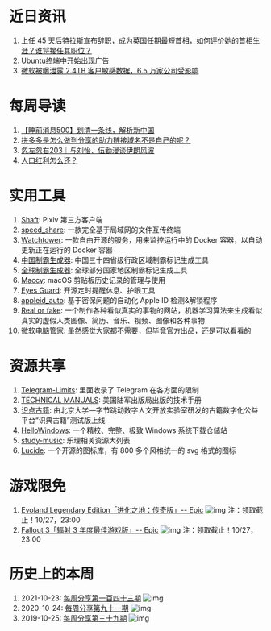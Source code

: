 # 近日资讯

1. [上任 45 天后特拉斯宣布辞职，成为英国任期最短首相，如何评价她的首相生涯？谁将接任其职位？](https://www.zhihu.com/question/561204747)
2. [Ubuntu终端中开始出现广告](https://www.reddit.com/r/Ubuntu/comments/xzzxax/how_to_get_rid_of_ubuntu_pro_advertisement_when/)
3. [微软被曝泄露 2.4TB 客户敏感数据，6.5 万家公司受影响](https://www.ithome.com/0/647/922.htm)

# 每周导读

1. [【睡前消息500】划清一条线，解析新中国](https://www.bilibili.com/video/BV1PR4y1Q7Tu)
2. [拼多多是怎么做到分享的助力链接域名不是自己的呢？](https://www.v2ex.com/t/887582)
3. [忽左忽右203｜与刘怡、伍勤漫谈伊朗风波](https://mp.weixin.qq.com/s/2kwxZpgpEkyfUZukYEVKqQ)
4. [人口红利怎么还？](https://mp.weixin.qq.com/s/FCyVFzGaMVwe6bxpe9zMCg)

# 实用工具

1. [Shaft](https://github.com/CeuiLiSA/Pixiv-Shaft): Pixiv 第三方客户端
2. [speed_share](https://github.com/nightmare-space/speed_share): 一款完全基于局域网的文件互传终端
3. [Watchtower](https://containrrr.dev/watchtower/): 一款自由开源的服务，用来监控运行中的 Docker 容器，以自动更新正在运行的 Docker 容器
4. [中国制霸生成器](https://github.com/itorr/china-ex): 中国三十四省级行政区域制霸标记生成工具
5. [全球制霸生成器](https://github.com/itorr/world-ex): 全球部分国家地区制霸标记生成工具
6. [Maccy](https://github.com/p0deje/Maccy): macOS 剪贴板历史记录的管理与使用
7. [Eyes Guard](https://github.com/avestura/EyesGuard): 开源定时提醒休息、护眼工具
8. [appleid_auto](https://github.com/pplulee/appleid_auto): 基于密保问题的自动化 Apple ID 检测&解锁程序
9. [Real or fake](https://thisxdoesnotexist.com/): 一个制作各种看似真实的事物的网站，机器学习算法来生成看似真实的虚假人类图像、简历、音乐、视频、图像和各种事物
10. [微软电脑管家](https://pcmanager.microsoft.com/): 虽然感觉大家都不需要，但毕竟官方出品，还是可以看看的

# 资源共享

1. [Telegram-Limits](https://github.com/tginfo/Telegram-Limits/): 里面收录了 Telegram 在各方面的限制
2. [TECHNICAL MANUALS](https://armypubs.army.mil/ProductMaps/PubForm/TM_Admin.aspx): 美国陆军出版局出版的技术手册
3. [识点古籍](https://shidianguji.com): 由北京大学—字节跳动数字人文开放实验室研发的古籍数字化公益平台“识典古籍”测试版上线
4. [HelloWindows](http://hellowindows.cn/): 一个精校、完整、极致 Windows 系统下载仓储站
5. [study-music](https://github.com/vpavlenko/study-music): 乐理相关资源大列表
6. [Lucide](https://lucide.dev/): 一个开源的图标库，有 800 多个风格统一的 svg 格式的图标

# 游戏限免

1. [Evoland Legendary Edition「进化之地：传奇版」-- Epic](https://store.epicgames.com/p/evoland-legendary-edition-5753ec)
![img](http://mmbiz.qpic.cn/sz_mmbiz_png/pDARXZuibAKTy4qrJ7zCOO4lrY044kDVQxZyQ1DCo5GhiaZ5rHjwRrxyLZPtUOssyXMCN5wBqGZCShzDuiaic8xu8g/0?wx_fmt=png)
注：领取截止！10/27，23:00
2. [Fallout 3「辐射 3 年度最佳游戏版」-- Epic](https://store.epicgames.com/p/fallout-3-game-of-the-year-edition)
![img](http://mmbiz.qpic.cn/sz_mmbiz_png/pDARXZuibAKTy4qrJ7zCOO4lrY044kDVQnh7RETjUVXG49lbBf2v2LZicficV3RsjxusgWnfIYYSkZqwOjzBc8k9g/0?wx_fmt=png)
注：领取截止！10/27，23:00

# 历史上的本周

1. 2021-10-23: [每周分享第一百四十三期](https://mp.weixin.qq.com/s/-L3Yp5WbXUB4SijAkz8rRA)
![img](https://mmbiz.qpic.cn/sz_mmbiz_jpg/pDARXZuibAKT045B7UEdhyFicndbnstvGIh0j8DAVnibyqaFgax6ZqeSxMNNb5Xywib9ggFf2apKgssQ7KvOSEh8IQ/640?wx_fmt=jpeg&wxfrom=5&wx_lazy=1&wx_co=1)
2. 2020-10-24: [每周分享第九十一期](https://mp.weixin.qq.com/s/dfZTw2xPheqQsHGr-oEDJw)
![img](https://mmbiz.qpic.cn/sz_mmbiz_jpg/pDARXZuibAKQQwjyoicUvLC8pYpPzd4DdfMF048WughicvaNvrQxib3AxOL84SkKjoK7r8RNGIO3fibYlZTCFd0ziccg/640?wx_fmt=jpeg&wxfrom=5&wx_lazy=1&wx_co=1)
3. 2019-10-25: [每周分享第三十九期](https://mp.weixin.qq.com/s/DT5bukCnFEMzEbAZ-jUQfQ)
![img](https://mmbiz.qpic.cn/mmbiz_png/pDARXZuibAKRnGNI5kKeoWeOFc29wpxXxicUW20EwVTysUM6vztKPYyTsZWOZQ645Xn1UFkMOiapgiacdErPKW88dQ/640?wx_fmt=png&wxfrom=5&wx_lazy=1&wx_co=1)

